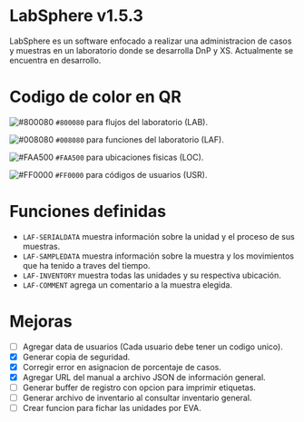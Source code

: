 # LabSphere v1.5.3
LabSphere es un software enfocado a realizar una administracion de casos y muestras en un laboratorio donde se desarrolla DnP y XS. Actualmente se encuentra en desarrollo.

# Codigo de color en QR

  ![#800080](https://placehold.co/15x15/800080/800080.png) `#800080` para flujos del laboratorio (LAB).

![#008080](https://placehold.co/15x15/008080/008080.png) `#008080` para funciones del laboratorio (LAF).

![#FAA500](https://placehold.co/15x15/FAA500/FAA500.png) `#FAA500` para ubicaciones fisicas (LOC).

![#FF0000](https://placehold.co/15x15/FF0000/FF0000.png) `#FF0000` para códigos de usuarios (USR).


# Funciones definidas

- `LAF-SERIALDATA` muestra información sobre la unidad y el proceso de sus muestras.
- `LAF-SAMPLEDATA` muestra información sobre la muestra y los movimientos que ha tenido a traves del tiempo.
- `LAF-INVENTORY` muestra todas las unidades y su respectiva ubicación.
- `LAF-COMMENT` agrega un comentario a la muestra elegida.

# Mejoras
- [ ] Agregar data de usuarios (Cada usuario debe tener un codigo unico).
- [x] Generar copia de seguridad.
- [x] Corregir error en asignacion de porcentaje de casos.
- [x] Agregar URL del manual a archivo JSON de información general.
- [ ] Generar buffer de registro con opcion para imprimir etiquetas.
- [ ] Generar archivo de inventario al consultar inventario general.
- [ ] Crear funcion para fichar las unidades por EVA.